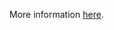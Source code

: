 More information [here](https://docs.prismacloud.io/en/enterprise-edition/policy-reference/azure-policies/azure-secrets-policies/set-an-expiration-date-on-all-secrets).
